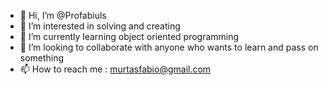 - 👋 Hi, I’m @Profabiuls
- 👀 I’m interested in solving and creating
- 🌱 I’m currently learning object oriented programming
- 💞️ I’m looking to collaborate  with anyone who wants to learn and pass on something
- 📫 How to reach me :  murtasfabio@gmail.com

<!---
Profabiuls/Profabiuls is a ✨ special ✨ repository because its `README.md` (this file) appears on your GitHub profile.
You can click the Preview link to take a look at your changes.
--->

